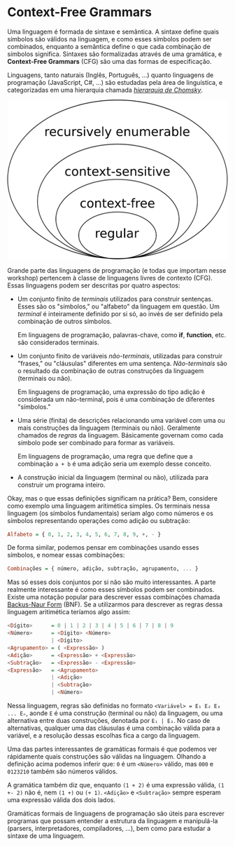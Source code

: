Context-Free Grammars
=====================

Uma linguagem é formada de sintaxe e semântica. A sintaxe define quais símbolos
são válidos na linguagem, e como esses símbolos podem ser combinados, enquanto
a semântica define o que cada combinação de símbolos significa. Sintaxes são
formalizadas através de uma gramática, e **Context-Free Grammars** (CFG) são
uma das formas de especificação.

Linguagens, tanto naturais (Inglês, Português, ...) quanto linguagens de
programação (JavaScript, C#, ...) são estudadas pela área de linguística, e
categorizadas em uma hierarquia chamada *[hierarquia de Chomsky][Chomsky]*.

![Hierarquia de Chomsky](images/Chomsky-hierarchy.svg)

Grande parte das linguagens de programação (e todas que importam nesse
workshop) pertencem à classe de linguagens livres de contexto (CFG). Essas
linguagens podem ser descritas por quatro aspectos:

  - Um conjunto finito de *terminais* utilizados para construir
    sentenças. Esses são os "símbolos," ou "alfabeto" da linguagem em
    questão. Um *terminal* é inteiramente definido por si só, ao invés de ser
    definido pela combinação de outros símbolos.

    Em linguagens de programação, palavras-chave, como **if**, **function**,
    etc. são considerados terminais.

  - Um conjunto finito de variáveis *não-terminais*, utilizadas para
    construir "frases," ou "cláusulas" diferentes em uma
    sentença. *Não-terminais* são o resultado da combinação de outras
    construções da linguagem (terminais ou não).

    Em linguagens de programação, uma expressão do tipo adição é considerada
    um não-terminal, pois é uma combinação de diferentes "símbolos."

  - Uma série (finita) de descrições relacionando uma variável com uma ou mais
    construções da linguagem (terminais ou não). Geralmente chamados de
    *regras* da linguagem. Básicamente governam como cada símbolo pode ser
    combinado para formar as variáveis.

    Em linguagens de programação, uma regra que define que a combinação `a + b`
    é uma adição seria um exemplo desse conceito. 

  - A construção inicial da linguagem (terminal ou não), utilizada para
    construir um programa inteiro.

Okay, mas o que essas definições significam na prática? Bem, considere como
exemplo uma linguagem aritimética simples. Os terminais nessa linguagem (os
símbolos fundamentais) seriam algo como números e os símbolos representando
operações como adição ou subtração:

```hs
Alfabeto = { 0, 1, 2, 3, 4, 5, 6, 7, 8, 9, +, - }
```

De forma similar, podemos pensar em combinações usando esses símbolos, e nomear
essas combinações:

```hs
Combinações = { número, adição, subtração, agrupamento, ... }
```

Mas só esses dois conjuntos por si não são muito interessantes. A parte
realmente interessante é como esses símbolos podem ser combinados. Existe uma
notação popular para descrever essas combinações chamada
[Backus-Naur Form][BNF] (BNF). Se a utilizarmos para descrever as regras dessa
linguagem aritimética teríamos algo assim:

```hs
<Dígito>      = 0 | 1 | 2 | 3 | 4 | 5 | 6 | 7 | 8 | 9
<Número>      = <Dígito> <Número>
              | <Dígito>
<Agrupamento> = ( <Expressão> )
<Adição>      = <Expressão> + <Expressão>
<Subtração>   = <Expressão> - <Expressão>
<Expressão>   = <Agrupamento>
              | <Adição>
              | <Subtração>
              | <Número>
```

Nessa linguagem, regras são definidas no formato `<Variável> = E₁ E₂ E₃
... Eₙ`, aonde `E` é uma construção (terminal ou não) da linguagem, ou uma
alternativa entre duas construções, denotada por `E₁ | E₂`. No caso de
alternativas, qualquer uma das cláusulas é uma combinação válida para a
variável, e a resolução dessas escolhas fica a cargo da linguagem.

Uma das partes interessantes de gramáticas formais é que podemos ver
rápidamente quais construções são válidas na linguagem. Olhando a definição
acima podemos inferir que: `0` é um `<Número>` válido, mas `000` e `0123210`
também são números válidos.

A gramática também diz que, enquanto `(1 + 2)` é uma expressão válida, `(1 +-
2)` não é, nem `(1 +)` ou `(+ 1)`. `<Adição>` e `<Subtração>` sempre esperam
uma expressão válida dos dois lados.

Gramáticas formais de linguagens de programação são úteis para escrever
programas que possam entender a estrutura da linguagem e manipulá-la (parsers,
interpretadores, compiladores, ...), bem como para estudar a sintaxe de uma
linguagem.


[BNF]: http://en.wikipedia.org/wiki/Backus%E2%80%93Naur_Form
[Chomsky]: http://en.wikipedia.org/wiki/Chomsky_hierarchy
